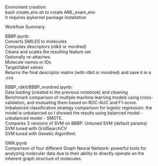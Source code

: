 Enviroment creation:\
bash create_env.sh to create AML_exam_env\
It requires ipykernel package installation


Workflow Summary:

BBBP.ipynb:\
Converts SMILES to molecules\
Computes descriptors (rdkit or mordred)\
Cleans and scales the resulting feature set\
Optionally re-attaches:\
Molecule names or IDs\
Target/label values\
Returns the final descriptor matrix (with rdkit or mordred) and save it in a .cvs

BBBP_rdkit/BBBP_mordred.ipynb:\
Data loading (created in the previous notebook) and cleaning\
Benchmark comparison of multiple machine learning models using cross-validation, and evaluating them based on ROC-AUC and F1-score.\
Imbalanced classification strategy comparison for logistic regression: the model is unbalanced so I showed the results using balanced model - unbalanced model - SMOTE.\
Compares 3 versions of SVM on BBBP:
Untuned SVM (default params)\
SVM tuned with GridSearchCV\
SVM tuned with Genetic Algorithm\

GNN.ipynb\
Comparison of four different Graph Neural Network:  powerful tools for analyzing molecular data due to their ability to directly operate on the inherent graph structure of molecules.
